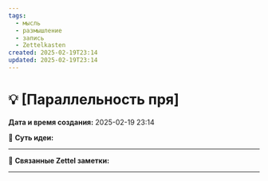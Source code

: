 ```yaml
---
tags:
  - мысль
  - размышление
  - запись
  - Zettelkasten
created: 2025-02-19T23:14
updated: 2025-02-19T23:14
---
```

# 💡  [Параллельность пря]

**Дата и время создания:** 2025-02-19 23:14

 💫 **Суть идеи:**
 

- - -

🔗 **Связанные Zettel заметки:**



------
